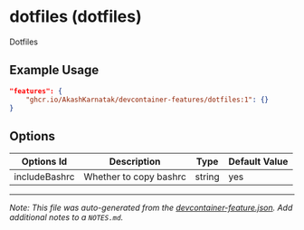 
# dotfiles (dotfiles)

Dotfiles

## Example Usage

```json
"features": {
    "ghcr.io/AkashKarnatak/devcontainer-features/dotfiles:1": {}
}
```

## Options

| Options Id | Description | Type | Default Value |
|-----|-----|-----|-----|
| includeBashrc | Whether to copy bashrc | string | yes |



---

_Note: This file was auto-generated from the [devcontainer-feature.json](https://github.com/AkashKarnatak/devcontainer-features/blob/main/src/dotfiles/devcontainer-feature.json).  Add additional notes to a `NOTES.md`._
